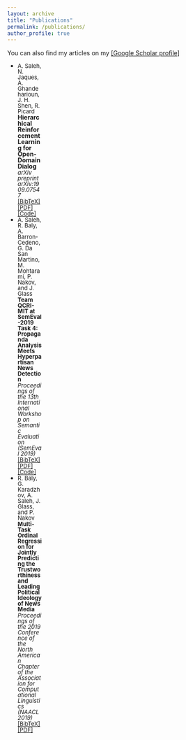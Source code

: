 ```yaml
---
layout: archive
title: "Publications"
permalink: /publications/
author_profile: true
---
```


<style>
@media screen and (min-width: 800px) {
  ul {margin-right: 425px;line-height: 1;}
}
</style>

You can also find my articles on my <a href="https://scholar.google.com/citations?user=XkEZl0gAAAAJ&hl=en">[Google Scholar profile]</a>

<ul>
<li ><font size="2.8"> A. Saleh, N. Jaques, A. Ghandeharioun, J. H. Shen, R. Picard</font>
  <br><font point-size="12"><b>Hierarchical Reinforcement Learning for Open-Domain Dialog</b></font><br>
<font size="2.8"><i>arXiv preprint arXiv:1909.07547</i>
  </font><br />
  <a href="https://abdulsaleh.github.io/_pages/bibtex/saleh2019hier.html"><font size="2.8">[BibTeX]</font></a>
  <a href="https://arxiv.org/pdf/1909.07547.pdf"><font size="2.8">[PDF]</font></a>
  <a href="https://github.com/natashamjaques/neural_chat/tree/master/HierarchicalRL"><font size="2.8">[Code]</font></a>
 
</li>
  
  
<li ><font size="2.8"> A. Saleh, R. Baly, A. Barron-Cedeno, G. Da San Martino, M. Mohtarami, P. Nakov, and J. Glass</font>
  <br><font size="2.8"><b>Team QCRI-MIT at SemEval-2019 Task 4: Propaganda Analysis Meets Hyperpartisan News Detection</b></font><br>
<font size="2.8"><i>Proceedings of the 13th International Workshop on Semantic Evaluation (SemEval 2019)</i>
  </font><br />
  <a href="https://abdulsaleh.github.io/_pages/bibtex/saleh2019team.html"><font size="2.8">[BibTeX]</font></a>
  <a href="https://arxiv.org/pdf/1904.03513.pdf"><font size="2.8">[PDF]</font></a>
  <a href="https://github.com/AbdulSaleh/QCRI-MIT-SemEval2019-Task4"><font size="2.8">[Code]</font></a>
 
</li>

<li ><font size="2.8"> R. Baly, G. Karadzhov, A. Saleh, J. Glass, and P. Nakov</font>
  <br><font size="2.8"><b>Multi-Task Ordinal Regression for Jointly Predicting the Trustworthiness and Leading Political Ideology of News Media</b></font><br>
<font size="2.8"><i>Proceedings of the 2019 Conference of the North American Chapter of the Association for Computational Linguistics (NAACL 2019)</i>
  </font><br />
  <a href="https://abdulsaleh.github.io/_pages/bibtex/baly2019multi.html"><font size="2.8">[BibTeX]</font></a>
  <a href="https://arxiv.org/pdf/1904.00542.pdf"><font size="2.8">[PDF]</font></a> 
</li>
</ul>

